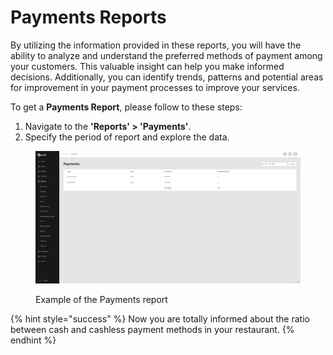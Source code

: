 # Payments Reports

By utilizing the information provided in these reports, you will have the ability to analyze and understand the preferred methods of payment among your customers. This valuable insight can help you make informed decisions. Additionally, you can identify trends, patterns and potential areas for improvement in your payment processes to improve your services.

To get a **Payments Report**, please follow to these steps:

1. Navigate to the **'Reports' > 'Payments'**.
2. Specify the period of report and explore the data.

<figure><img src="../../.gitbook/assets/Captura de pantalla (5).png" alt=""><figcaption><p>Example of the Payments report</p></figcaption></figure>

{% hint style="success" %}
Now you are totally informed about the ratio between cash and cashless payment methods in your restaurant.
{% endhint %}

